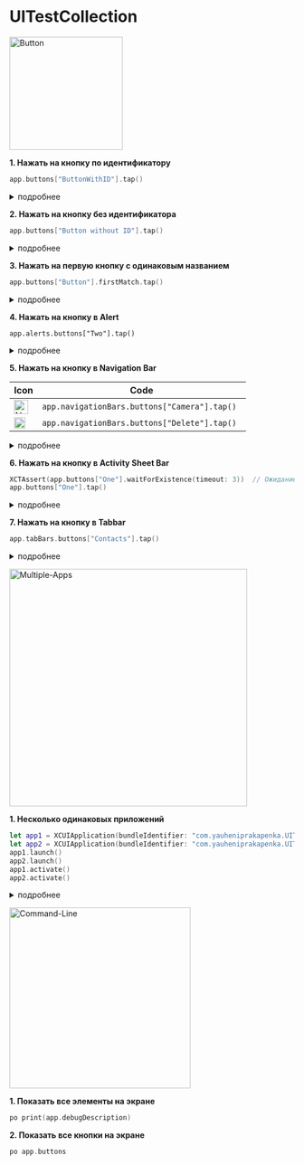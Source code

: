 # UITestCollection

<a href="https://imgbb.com/"><img src="https://i.ibb.co/6nbz9gB/Button.png" alt="Button" width="200"></a>

<b>1. Нажать на кнопку по идентификатору</b>
```swift
app.buttons["ButtonWithID"].tap()
```

<details> 
<summary>подробнее</summary>
В Storyboard выбрать нужную кнопку > Identity inspector > Для Accessibility установить галочку "Enabled" > В поле Identifier указать название.<br><img src="hhttps://i.ibb.co/D5JL3f6/button-test2a.gif">
</details>

<b>2. Нажать на кнопку без идентификатора</b>

```swift
app.buttons["Button without ID"].tap()
```

<details> 
<summary>подробнее</summary>
Указать имя кнопки, отображаемое в интерфейсе.<br><img src="https://i.ibb.co/PCK7085/button-test2.gif" alt="button-test2" width="250"></a>
</details>

<b>3. Нажать на первую кнопку с одинаковым названием</b>

```swift
app.buttons["Button"].firstMatch.tap()
```
<details> 
<summary>подробнее</summary>
Указать имя кнопки, отображаемое в интерфейсе.<br><img src="https://i.ibb.co/1R6F3R3/button-test3.gif" alt="button-test3" width="250"></a>
</details>

<b>4. Нажать на кнопку в Alert</b>

```swift\\
app.alerts.buttons["Two"].tap()
```
<details> 
<summary>подробнее</summary>
<a href="https://ibb.co/gDThXkK"><img src="https://i.ibb.co/xMjdcxT/button-test4.gif" alt="button-test4" width="250"></a>
</details>

<b>5. Нажать на кнопку в Navigation Bar</b>

| Icon | Code |
| --- | --- |
| <a href="https://ibb.co/yPcg2GW"><img src="https://i.ibb.co/B35Tkdq/Navigation-Camera-2x.png" alt="Navigation-Camera-2x" width="25"></a> | ```app.navigationBars.buttons["Camera"].tap() ``` |
| <a href="https://ibb.co/smCwKLB"><img src="https://i.ibb.co/YRXkcvr/Navigation-Trash-2x.png" alt="Navigation-Trash-2x" width="20"></a> | ```app.navigationBars.buttons["Delete"].tap()``` |

<details> 
<summary>подробнее</summary>
<a href="https://ibb.co/TkfjpDQ"><img src="https://i.ibb.co/SPjYWDk/button-test5.gif" alt="button-test5" width="250"></a>
</details>

<b>6. Нажать на кнопку в Activity Sheet Bar</b>

```swift
XCTAssert(app.buttons["One"].waitForExistence(timeout: 3))  // Ожидание появления кнопки
app.buttons["One"].tap()
```

<details> 
<summary>подробнее</summary>
<a href="https://ibb.co/RgdKk2L"><img src="https://i.ibb.co/GdND47g/button-test6.gif" alt="button-test6" width="250"></a>
</details>

<b>7. Нажать на кнопку в Tabbar</b>

```swift
app.tabBars.buttons["Contacts"].tap()
```

<details> 
<summary>подробнее</summary>
<a href="https://ibb.co/2tnnTjm"><img src="https://i.ibb.co/qsyyvRX/button-test7.gif" alt="button-test7" width="250"></a>
</details>

<a href="https://ibb.co/sPbJgm2"><img src="https://i.ibb.co/vBVvcwH/Multiple-Apps.png" alt="Multiple-Apps" width="420"></a>

<b>1. Несколько одинаковых приложений</b>

```swift
let app1 = XCUIApplication(bundleIdentifier: "com.yauheniprakapenka.UITestCollectionApp1")
let app2 = XCUIApplication(bundleIdentifier: "com.yauheniprakapenka.UITestCollectionApp2")
app1.launch()
app2.launch()
app1.activate()
app2.activate()
```

<details> 
<summary>подробнее</summary>  
  1. В Bundle Identifier дописать в конце, например, "App1"<br>
<a href="https://ibb.co/k0mf2Q7"><img src="https://i.ibb.co/MpB4kMv/Screenshot-2019-08-11-at-16-06-15.png" alt="Screenshot-2019-08-11-at-16-06-15" width="250"></a>

2. Запустить проект (cmd + R). Будет создана первая копия приложения.
3. В Bundle Identifier указать в конце, например, "App2"<br>

<a href="https://ibb.co/c19MGHX"><img src="https://i.ibb.co/hyNhPj1/Screenshot-2019-08-11-at-16-13-59.png" alt="Screenshot-2019-08-11-at-16-13-59" width="250"></a>

4. Запустить проект (cmd + R). Будет создана вторая копия приложения.
5. В итоге на рабочем столе создано два одинаковых приложения. Остается только создать два объекта, указав для каждого свой bundleIdentifier. 

Демонстрация:

<a href="https://ibb.co/6D1FLr9"><img src="https://i.ibb.co/F80zCmZ/Multiple-Apps-test1.gif" alt="Multiple-Apps-test1" width="250"></a>
</details>

<a href="https://ibb.co/Nn9GtfP"><img src="https://i.ibb.co/1Jr47B5/Command-Line.png" alt="Command-Line" width="320"></a>

<b>1. Показать все элементы на экране</b>

```swift
po print(app.debugDescription)
```
<b>2. Показать все кнопки на экране</b>

```swift
po app.buttons
```
